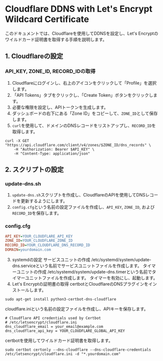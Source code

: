 # Cloudflare DDNS with Let's Encrypt Wildcard Certificate

このドキュメントでは、Cloudflareを使用してDDNSを設定し、Let's Encryptのワイルドカード証明書を取得する手順を説明します。

## 1. Cloudflareの設定

### API_KEY, ZONE_ID, RECORD_IDの取得

1. Cloudflareにログインし、右上のアイコンをクリックして「Profile」を選択します。
2. 「API Tokens」タブをクリックし、「Create Token」ボタンをクリックします。
3. 必要な権限を設定し、APIトークンを生成します。
4. ダッシュボードの右下にある「Zone ID」をコピーして、`ZONE_ID`として保存します。
5. `curl`を使用して、ドメインのDNSレコードをリストアップし、`RECORD_ID`を取得します。

```
curl -X GET "https://api.cloudflare.com/client/v4/zones/$ZONE_ID/dns_records" \
	-H "Authorization: Bearer $API_KEY" \
	-H "Content-Type: application/json"
```

## 2. スクリプトの設定

### update-dns.sh

1. `update-dns.sh`スクリプトを作成し、CloudflareのAPIを使用してDNSレコードを更新するようにします。
2. `config.cfg`という名前の設定ファイルを作成し、`API_KEY`, `ZONE_ID`, および`RECORD_ID`を保存します。

### config.cfg

```ini
API_KEY=YOUR_CLOUDFLARE_API_KEY
ZONE_ID=YOUR_CLOUDFLARE_ZONE_ID
RECORD_ID=YOUR_CLOUDFLARE_DNS_RECORD_ID
DOMAIN=yourdomain.com
```

3. systemdの設定
サービスユニットの作成
/etc/systemd/system/update-dns.serviceという名前でサービスユニットファイルを作成します。
タイマーユニットの作成
/etc/systemd/system/update-dns.timerという名前でタイマーユニットファイルを作成します。
タイマーを有効にし、起動します。
4. Let's Encryptの証明書の取得
certbotとCloudflareのDNSプラグインをインストールします。

```
sudo apt-get install python3-certbot-dns-cloudflare
```

cloudflare.iniという名前の設定ファイルを作成し、APIキーを保存します。

```
# Cloudflare API credentials used by Certbot
# /etc/letsencrypt/cloudflare.ini
dns_cloudflare_email = your_email@example.com
dns_cloudflare_api_key = YOUR_CLOUDFLARE_GLOBAL_API_KEY
```

certbotを使用してワイルドカード証明書を取得します。

```
sudo certbot certonly --dns-cloudflare --dns-cloudflare-credentials /etc/letsencrypt/cloudflare.ini -d "*.yourdomain.com"
```
